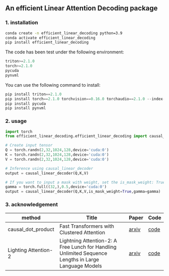 ## An efficient Linear Attention Decoding package

### 1. installation

```bash
conda create -n efficient_linear_decoding python=3.9
conda activate efficient_linear_decoding
pip install efficient_linear_decoding
```

The code has been test under the following environment:
```python
triton>=2.1.0
torch>=2.1.0
pycuda
pynvml
```
You can use the following command to install:
```python
pip install triton==2.1.0
pip install torch==2.1.0 torchvision==0.16.0 torchaudio==2.1.0 --index-url https://download.pytorch.org/whl/cu118
pip install pycuda
pip install pynvml
```

### 2. usage

```python
import torch
from efficient_linear_decoding.efficient_linear_decoding import causal_linear_decoder

# Create input tensor
Q = torch.randn(2,32,1024,128,device='cuda:0')
K = torch.randn(2,32,1024,128,device='cuda:0')
V = torch.randn(2,32,1024,128,device='cuda:0')

# Inference using causal_linear_decoder
output = causal_linear_decoder(Q,K,V)

# If you want to input a mask with weight, set the is_mask_weight: True
gamma = torch.full((32,),0.5,device='cuda:0')
output = causal_linear_decoder(Q,K,V,is_mask_weight=True,gamma=gamma)

```


### 3. acknowledgement
|method|Title|Paper|Code|
|---|---|---|---|
|causal_dot_product|Fast Transformers with Clustered Attention|[arxiv](https://arxiv.org/abs/2007.04825) |[code](https://github.com/idiap/fast-transformers/tree/master/fast_transformers/causal_product)|
|Lighting Attention-2|Lightning Attention-2: A Free Lunch for Handling Unlimited Sequence Lengths in Large Language Models|[arxiv](https://arxiv.org/abs/2401.04658)|[code](https://github.com/OpenNLPLab/lightning-attention)